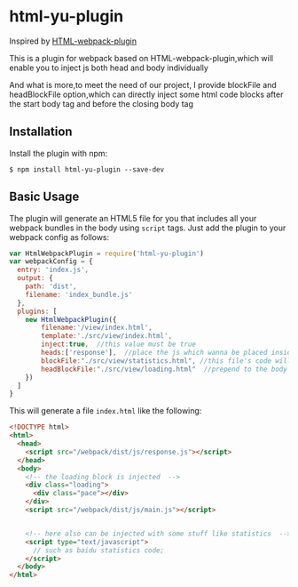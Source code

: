 html-yu-plugin
=================== 


Inspired by [HTML-webpack-plugin](https://github.com/ampedandwired/html-webpack-plugin)
  
This is a plugin for webpack based on HTML-webpack-plugin,which will enable you to inject js both head and body individually

And what is more,to meet the need of our project, I provide blockFile and headBlockFile option,which can directly inject some html code blocks after the start body tag and before the closing body tag

Installation
------------
Install the plugin with npm:
```shell
$ npm install html-yu-plugin --save-dev
```


Basic Usage
-----------

The plugin will generate an HTML5 file for you that includes all your webpack
bundles in the body using `script` tags. Just add the plugin to your webpack
config as follows:

```javascript
var HtmlWebpackPlugin = require('html-yu-plugin')
var webpackConfig = {
  entry: 'index.js',
  output: {
    path: 'dist',
    filename: 'index_bundle.js'
  },
  plugins: [
    new HtmlWebpackPlugin({           
        filename:'/view/index.html',  
        template:'./src/view/index.html', 
        inject:true,  //this value must be true
        heads:['response'],  //place the js which wanna be placed inside head tag
        blockFile:"./src/view/statistics.html", //this file's code will be injected within the body tag;
        headBlockFile:"./src/view/loading.html"  //prepend to the body
    })
  ]
}
```

This will generate a file `index.html` like the following:
```html
<!DOCTYPE html>
<html>
  <head>
    <script src="/webpack/dist/js/response.js"></script>
  </head>
  <body>
    <!-- the loading block is injected  -->
    <div class="loading">
      <div class="pace"></div>
    </div>
    <script src="/webpack/dist/js/main.js"></script>


    <!-- here also can be injected with some stuff like statistics  -->
    <script type="text/javascript">
      // such as baidu statistics code;
    </script>
  </body>
</html>
